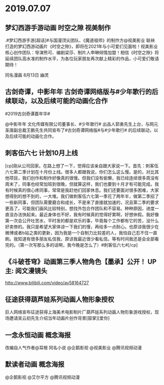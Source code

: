 # 2019.07.07
## 梦幻西游手游动画 时空之隙 视美制作

.#梦幻西游手游[超话]#与国漫顶尖团队、《魔道祖师》的制作方@视美影业 联袂打造的梦幻西游动画片《时空之隙》，即将在2021年与小可爱们见面啦！视美影业核心创作团队：导演熊可、编剧梁莎、制片人申琳倾情加盟！相信《时空之隙》将延续团队高水准的制作水平，为各位玩家朋友再次献上精彩的作品，小可爱们敬请期待！


同名漫画 8月13日 幽灵
## 古剑奇谭，中影年年 古剑奇谭网络版与#少年歌行的后续联动，以及后续可能的动画化合作

#2019古剑奇谭嘉年华# 

@中影年年 文化传媒有限公司董事长、#少年歌行# 出品人郭勇先生上台，与网元圣唐副总裁王鹏先生共同宣布了#古剑奇谭网络版#与#少年歌行# 的后续联动，以及后续可能的动画化合作。
## 刺客伍六七 计划10月上线
[cp]刚从公司回家。在路上想了一下，觉得应该亲自跟大家说一下。首先：刺客伍六七第二季计划在十月份上线。很多人都跟我说，你们怎么这么慢。是的，对比其他项目，我们创作和制作好像真的很慢。但我们没有偷懒，我已经连续很多周没有周末了，同事也经常加班到很晚，但就算这样，我们也要到十月才有可能完成。我有时候真的很心疼同事，常常是我赶他们回家休息。我们还要面对很多困难，大家想得到的想不到的，一大堆。我们做刺客伍六七第一季花了两年半，做第二季招了一些新同事，但团队需要磨合和成长，不是来了直接就加速的，况且第二季的要求更高了。可能我们画风比较特别，想找外包合作团队和不容易。种种原因，进度一直没办法快起来。最近身体也不好，我有时候真的觉得好累啊，好想休假。我好像第一次会公开吐苦水，平时发的都是欢乐的事，毕竟每个工作都有它的苦，没什么好卖惨的。我只是希望大家体谅一下我们的慢，再给多一点耐心。也原谅我很少在微博或者b站之类的更新，因为我是一个自制力比较差的人，我怕自己忍不住一直刷。我知道有很多朋友私信我，原谅我最近很少看私信。等有时间我还是会全部看完的。（第一次写那么多的话啊，我今晚是怎么了）#刺客伍六七#[/cp]
## 《斗破苍穹》动画第三季人物角色【墨承】公开！ UP主: 阅文漫镜头

http://www.bilibili.com/video/av58164727
 
## 征途获得葫芦娃系列动画人物形象授权

巨人网络宣布征途获得上海美术电影制片厂葫芦娃系列动画人物形象游戏授权，现场邀请吴云初先生介绍当年动画片创作背景[鼓掌][爱你]  
## 一念永恒动画  概念海报

改编自人气作者@耳根 同名小说
@企鹅影视 @视美影业 @腾讯视频动漫  
## 默读者动画  概念海报

@企鹅影视 @艾尔平方 @腾讯视频动漫  
 
